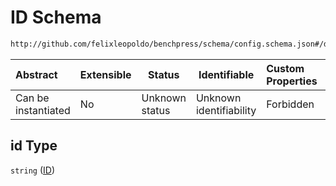 # ID Schema

```txt
http://github.com/felixleopoldo/benchpress/schema/config.schema.json#/definitions/notears_parameters_sampling/properties/id
```




| Abstract            | Extensible | Status         | Identifiable            | Custom Properties | Additional Properties | Access Restrictions | Defined In                                                                  |
| :------------------ | ---------- | -------------- | ----------------------- | :---------------- | --------------------- | ------------------- | --------------------------------------------------------------------------- |
| Can be instantiated | No         | Unknown status | Unknown identifiability | Forbidden         | Allowed               | none                | [config.schema.json\*](../../out/config.schema.json "open original schema") |

## id Type

`string` ([ID](config-definitions-notears-parameter-sampling-for-gaissian-bayesian-networks-properties-id.md))
